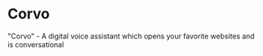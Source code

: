 # Corvo
"Corvo" -  A digital voice assistant which opens your favorite websites and is conversational
